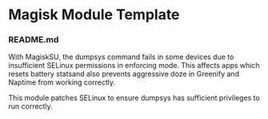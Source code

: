 # Magisk Module Template
### README.md

With MagiskSU, the dumpsys command fails in some devices due to insufficient SELinux permissions in enforcing mode. This affects apps which resets battery statsand also prevents aggressive doze in Greenify and Naptime from working correctly.

This module patches SELinux to ensure dumpsys has sufficient privileges to run correctly. 


